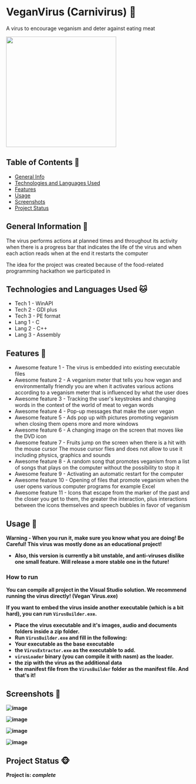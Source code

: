# VeganVirus (Carnivirus) 🐄
A virus to encourage veganism and deter against eating meat

<img src="https://user-images.githubusercontent.com/91504420/196014273-cedf05dd-aa0c-4977-ba3b-83909370eb92.png" width="300" height="300" />
     
## Table of Contents 🐻
* [General Info](#general-information)
* [Technologies and Languages Used](#technologies-used)
* [Features](#features)
* [Usage](#Usage)
* [Screenshots](#screenshots)
* [Project Status](#project-status)


## General Information 🦁
The virus performs actions at planned times and throughout its activity when there is a progress bar that indicates the life of the virus and when each action reads when at the end it restarts the computer

The idea for the project was created because of the food-related programming hackathon we participated in


## Technologies and Languages Used 🐱
- Tech 1 - WinAPI
- Tech 2 - GDI plus
- Tech 3 - PE format
- Lang 1 - C
- Lang 2 - C++
- Lang 3 - Assembly


## Features 🐶
- Awesome feature 1 - The virus is embedded into existing executable files
- Awesome feature 2 - A veganism meter that tells you how vegan and environmentally friendly you are when it activates various actions according to a veganism meter that is influenced by what the user does
- Awesome feature 3 - Tracking the user's keystrokes and changing words in the context of the world of meat to vegan words
- Awesome feature 4 - Pop-up messages that make the user vegan
- Awesome feature 5 - Ads pop up with pictures promoting veganism when closing them opens more and more windows
- Awesome feature 6 - A changing image on the screen that moves like the DVD icon
- Awesome feature 7 - Fruits jump on the screen when there is a hit with the mouse cursor The mouse cursor flies and does not allow to use it including physics, graphics and sounds
- Awesome feature 8 - A random song that promotes veganism from a list of songs that plays on the computer without the possibility to stop it
- Awesome feature 9 - Activating an automatic restart for the computer
- Awesome feature 10 - Opening of files that promote veganism when the user opens various computer programs for example Excel
- Awesome feature 11 - Icons that escape from the marker of the past and the closer you get to them, the greater the interaction, plus interactions between the icons themselves and speech bubbles in favor of veganism


## Usage 🐧
<b>Warning<b/> - When you run it, make sure you know what you are doing! Be Careful! This virus was mostly done as an educational project!
- Also, this version is currently a bit unstable, and anti-viruses dislike one small feature. Will release a more stable one in the future!
### How to run
You can compile all project in the Visual Studio solution. We recommend running the virus directly! (Vegan`Virus.exe)


If you want to embed the virus inside another executable (which is a bit hard), you can run `VirusBuilder.exe`.
- Place the virus executable and it's images, audio and documents folders inside a zip folder.
- Run `VirusBuilder.exe` and fill in the following:
- Your executable as the base executable
- the `VirusExtractor.exe` as the executable to add.
- `virusLoader` binary (you can compile it with nasm) as the loader.
- the zip with the virus as the additional data
- the manifest file from the `VirusBuilder` folder as the manifest file.
And that's it!


## Screenshots 🐔
![image](https://user-images.githubusercontent.com/91504420/196013446-ec1ea234-1831-46ff-8817-0ef05b03d812.png)

![image](https://user-images.githubusercontent.com/91504420/196013595-d5e16884-7e89-447f-a8b6-973e30d5c8e0.png)

![image](https://user-images.githubusercontent.com/91504420/196013616-ecc1ed97-a749-4d6a-97f4-6d1f6a808560.png)

![image](https://user-images.githubusercontent.com/91504420/196014077-c2a93d7d-bd51-4d31-a2cf-8cfbe89c708a.png)


## Project Status 🐵
Project is: *complete*
